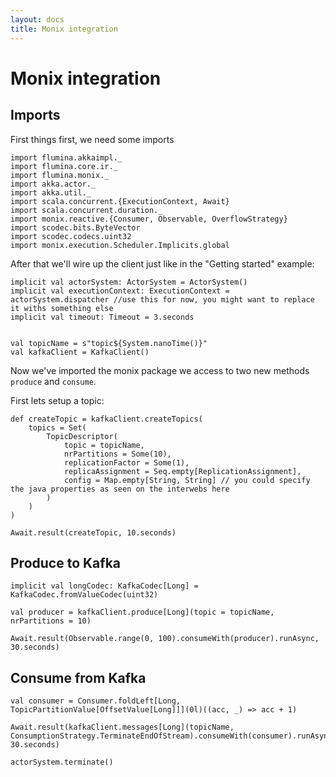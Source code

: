 ```yaml
---
layout: docs
title: Monix integration
---
```


# Monix integration

## Imports

First things first, we need some imports

```tut:silent
import flumina.akkaimpl._
import flumina.core.ir._
import flumina.monix._
import akka.actor._
import akka.util._
import scala.concurrent.{ExecutionContext, Await}
import scala.concurrent.duration._
import monix.reactive.{Consumer, Observable, OverflowStrategy}
import scodec.bits.ByteVector
import scodec.codecs.uint32
import monix.execution.Scheduler.Implicits.global
```

After that we'll wire up the client just like in the "Getting started" example:

```tut:silent
implicit val actorSystem: ActorSystem = ActorSystem()
implicit val executionContext: ExecutionContext = actorSystem.dispatcher //use this for now, you might want to replace it withs something else
implicit val timeout: Timeout = 3.seconds


val topicName = s"topic${System.nanoTime()}"
val kafkaClient = KafkaClient()
```


Now we've imported the monix package we access to two new methods `produce` and `consume`.

First lets setup a topic:

```tut:silent
def createTopic = kafkaClient.createTopics(
    topics = Set(
        TopicDescriptor(
            topic = topicName,
            nrPartitions = Some(10),
            replicationFactor = Some(1),
            replicaAssignment = Seq.empty[ReplicationAssignment],
            config = Map.empty[String, String] // you could specify the java properties as seen on the interwebs here
        )
    )
)

Await.result(createTopic, 10.seconds)
```


## Produce to Kafka

```tut
implicit val longCodec: KafkaCodec[Long] = KafkaCodec.fromValueCodec(uint32)

val producer = kafkaClient.produce[Long](topic = topicName, nrPartitions = 10)

Await.result(Observable.range(0, 100).consumeWith(producer).runAsync, 30.seconds)
```


## Consume from Kafka

```tut
val consumer = Consumer.foldLeft[Long, TopicPartitionValue[OffsetValue[Long]]](0l)((acc, _) => acc + 1)

Await.result(kafkaClient.messages[Long](topicName, ConsumptionStrategy.TerminateEndOfStream).consumeWith(consumer).runAsync, 30.seconds)
```


```tut:invisible
actorSystem.terminate()
```
